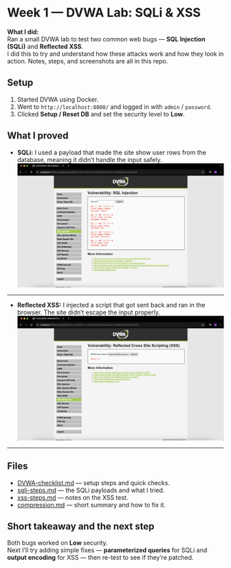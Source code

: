 # Week 1 — DVWA Lab: SQLi & XSS

**What I did:**  
Ran a small DVWA lab to test two common web bugs — **SQL Injection (SQLi)** and **Reflected XSS**.  
I did this to try and understand how these attacks work and how they look in action. Notes, steps, and screenshots are all in this repo.

## Setup
1. Started DVWA using Docker.  
2. Went to `http://localhost:8080/` and logged in with `admin` / `password`.  
3. Clicked **Setup / Reset DB** and set the security level to **Low**.

## What I proved
- **SQLi:** I used a payload that made the site show user rows from the database, meaning it didn’t handle the input safely.  
  ![SQLi screenshot](sqli-screenshot.png)

---

- **Reflected XSS:** I injected a script that got sent back and ran in the browser. The site didn’t escape the input properly.  
  ![XSS screenshot](xss-screenshot.png)

---

## Files 
- [DVWA-checklist.md](DVWA-checklist.md) — setup steps and quick checks.  
- [sqli-steps.md](sqli-steps.md) — the SQLi payloads and what I tried.  
- [xss-steps.md](xss-steps.md) — notes on the XSS test.  
- [compression.md](compression.md) — short summary and how to fix it.  

## Short takeaway and the next step
Both bugs worked on **Low** security.  
Next I’ll try adding simple fixes — **parameterized queries** for SQLi and **output encoding** for XSS — then re-test to see if they’re patched.
